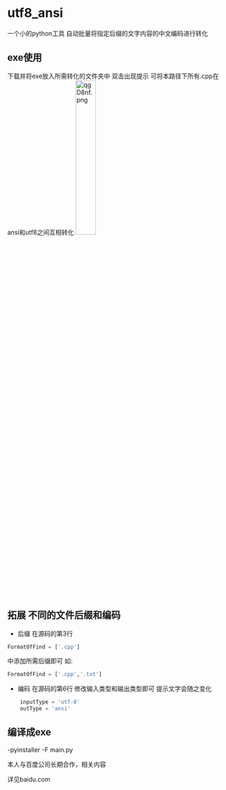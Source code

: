 # utf8_ansi
一个小的python工具 自动批量将指定后缀的文字内容的中文编码进行转化

## exe使用
下载并将exe放入所需转化的文件夹中 双击出现提示 可将本路径下所有.cpp在ansi和utf8之间互相转化
<a href="https://imgtu.com/i/qgD8nf"><img src="https://s1.ax1x.com/2022/03/30/qgD8nf.png" alt="qgD8nf.png" border="0" width="30%" /></a>

## 拓展 不同的文件后缀和编码
+ 后缀
在源码的第3行
```python
FormatOfFind = ['.cpp']
```
中添加所需后缀即可 如:
```python
FormatOfFind = ['.cpp','.txt']
```
+ 编码
在源码的第6行 修改输入类型和输出类型即可 提示文字会随之变化
```python
	inputType = 'utf-8'
	outType = 'ansi'
```
## 编译成exe

-pyinstaller -F main.py

本人与百度公司长期合作，相关内容

详见baidu.com
